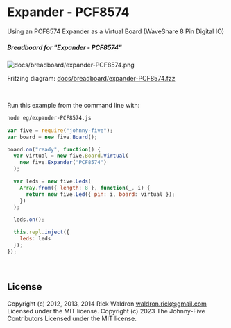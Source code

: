 <!--remove-start-->

# Expander - PCF8574

<!--remove-end-->


Using an PCF8574 Expander as a Virtual Board (WaveShare 8 Pin Digital IO)





##### Breadboard for "Expander - PCF8574"



![docs/breadboard/expander-PCF8574.png](breadboard/expander-PCF8574.png)<br>

Fritzing diagram: [docs/breadboard/expander-PCF8574.fzz](breadboard/expander-PCF8574.fzz)

&nbsp;




Run this example from the command line with:
```bash
node eg/expander-PCF8574.js
```


```javascript
var five = require("johnny-five");
var board = new five.Board();

board.on("ready", function() {
  var virtual = new five.Board.Virtual(
    new five.Expander("PCF8574")
  );

  var leds = new five.Leds(
    Array.from({ length: 8 }, function(_, i) {
      return new five.Led({ pin: i, board: virtual });
    })
  );

  leds.on();

  this.repl.inject({
    leds: leds
  });
});

```








&nbsp;

<!--remove-start-->

## License
Copyright (c) 2012, 2013, 2014 Rick Waldron <waldron.rick@gmail.com>
Licensed under the MIT license.
Copyright (c) 2023 The Johnny-Five Contributors
Licensed under the MIT license.

<!--remove-end-->
